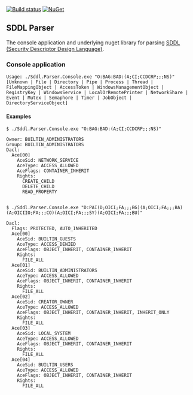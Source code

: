 [![Build status](https://ci.appveyor.com/api/projects/status/tvaoqbbbkchfnp3l?svg=true)](https://ci.appveyor.com/project/zacateras/sddl-parser) [![NuGet](https://img.shields.io/nuget/v/Sddl.Parser)](https://nuget.org/packages/Sddl.Parser)

## SDDL Parser
The console application and underlying nuget library for parsing [SDDL (Security Descriptor Design Language)](https://docs.microsoft.com/en-us/windows/win32/secauthz/security-descriptor-definition-language).

### Console application
```
Usage: ./Sddl.Parser.Console.exe "O:BAG:BAD:(A;CI;CCDCRP;;;NS)" [Unknown | File | Directory | Pipe | Process | Thread | FileMappingObject | AccessToken | WindowsManagementObject | RegistryKey | WindowsService | LocalOrRemotePrinter | NetworkShare | Event | Mutex | Semaphore | Timer | JobObject | DirectoryServiceObject]
```

#### Examples
```
$ ./Sddl.Parser.Console.exe "O:BAG:BAD:(A;CI;CCDCRP;;;NS)"

Owner: BUILTIN_ADMINISTRATORS
Group: BUILTIN_ADMINISTRATORS
Dacl:
  Ace[00]
    AceSid: NETWORK_SERVICE
    AceType: ACCESS_ALLOWED
    AceFlags: CONTAINER_INHERIT
    Rights:
      CREATE_CHILD
      DELETE_CHILD
      READ_PROPERTY


$ ./Sddl.Parser.Console.exe "D:PAI(D;OICI;FA;;;BG)(A;OICI;FA;;;BA)(A;OICIIO;FA;;;CO)(A;OICI;FA;;;SY)(A;OICI;FA;;;BU)"

Dacl:
  Flags: PROTECTED, AUTO_INHERITED
  Ace[00]
    AceSid: BUILTIN_GUESTS
    AceType: ACCESS_DENIED
    AceFlags: OBJECT_INHERIT, CONTAINER_INHERIT
    Rights:
      FILE_ALL
  Ace[01]
    AceSid: BUILTIN_ADMINISTRATORS
    AceType: ACCESS_ALLOWED
    AceFlags: OBJECT_INHERIT, CONTAINER_INHERIT
    Rights:
      FILE_ALL
  Ace[02]
    AceSid: CREATOR_OWNER
    AceType: ACCESS_ALLOWED
    AceFlags: OBJECT_INHERIT, CONTAINER_INHERIT, INHERIT_ONLY
    Rights:
      FILE_ALL
  Ace[03]
    AceSid: LOCAL_SYSTEM
    AceType: ACCESS_ALLOWED
    AceFlags: OBJECT_INHERIT, CONTAINER_INHERIT
    Rights:
      FILE_ALL
  Ace[04]
    AceSid: BUILTIN_USERS
    AceType: ACCESS_ALLOWED
    AceFlags: OBJECT_INHERIT, CONTAINER_INHERIT
    Rights:
      FILE_ALL
```